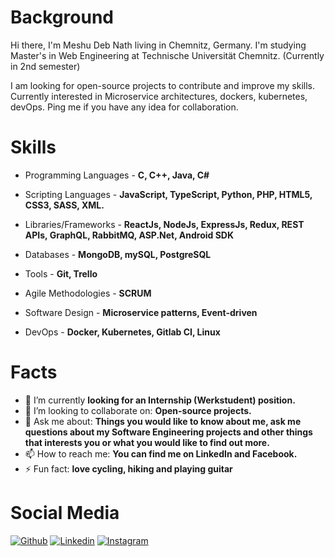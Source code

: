 # Background  #

Hi there, I'm Meshu Deb Nath living in Chemnitz, Germany. I'm studying Master's in Web Engineering at Technische Universität Chemnitz. (Currently in 2nd semester)

I am looking for open-source projects to contribute and improve my skills. Currently interested in Microservice architectures, dockers, kubernetes, devOps. Ping me if you have any idea for collaboration. 

# Skills #

- Programming Languages - **C, C++, Java, C#**

- Scripting Languages - **JavaScript, TypeScript, Python, PHP, HTML5, CSS3, SASS, XML.**

- Libraries/Frameworks - **ReactJs, NodeJs, ExpressJs, Redux, REST APIs, GraphQL, RabbitMQ, ASP.Net, Android SDK**

- Databases - **MongoDB, mySQL, PostgreSQL** 

- Tools - **Git, Trello**

- Agile Methodologies - **SCRUM**

- Software Design - **Microservice patterns, Event-driven**

- DevOps - **Docker, Kubernetes, Gitlab CI, Linux**


# Facts #

- 🔭 I’m currently **looking for an Internship (Werkstudent) position.**
- 👯 I’m looking to collaborate on: **Open-source projects.**
- 💬 Ask me about: **Things you would like to know about me, ask me questions about my Software Engineering projects and other things that interests you or what you would like to find out more.**
- 📫 How to reach me: **You can find me on LinkedIn and Facebook.**
- ⚡ Fun fact: **love cycling, hiking and playing guitar**

# Social Media #

[![Github](https://img.shields.io/badge/-Github-000?style=flat&logo=Github&logoColor=white)](https://github.com/meshu3369)
[![Linkedin](https://img.shields.io/badge/-LinkedIn-blue?style=flat&logo=Linkedin&logoColor=white)](https://www.linkedin.com/in/meshudebnath/)
[![Instagram](https://img.shields.io/badge/-Instagram-c13584?style=flat&labelColor=c13584&logo=instagram&logoColor=white)](https://www.instagram.com/notmeshu/)
